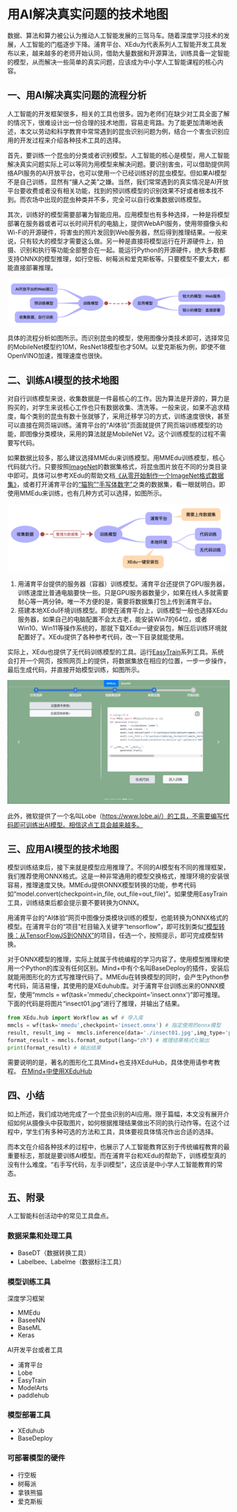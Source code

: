 # 用AI解决真实问题的技术地图


数据、算法和算力被公认为推动人工智能发展的三驾马车。随着深度学习技术的发展，人工智能的门槛逐步下降。浦育平台、XEdu为代表系列人工智能开发工具发布以来，越来越多的老师开始认同，借助大量数据和开源算法，训练具备一定智能的模型，从而解决一些简单的真实问题，应该成为中小学人工智能课程的核心内容。

## 一、用AI解决真实问题的流程分析

人工智能的开发框架很多，相关的工具也很多。因为老师们在缺少对工具全面了解的情况下，很难设计出一份合理的技术地图，容易走弯路。为了能更加清晰地表述，本文以劳动和科学教育中常常遇到的昆虫识别问题为例，结合一个害虫识别应用的开发过程来介绍各种技术工具的选择。

首先，要训练一个昆虫的分类或者识别模型。人工智能的核心是模型，用人工智能解决真实问题实际上可以等同为用模型来解决问题。要识别害虫，可以借助提供网络API服务的AI开放平台，也可以使用一个已经训练好的昆虫模型。但如果AI模型不是自己训练，显然有“攘人之美”之嫌。当然，我们常常遇到的真实情况是AI开放平台要收费或者没有相关功能，找到的预训练模型的识别效果不好或者根本找不到。而农场中出现的昆虫种类并不多，完全可以自行收集数据训练模型。

其次，训练好的模型需要部署为智能应用。应用模型也有多种选择，一种是将模型部署在服务器或者可以长时间开机的电脑上，提供WebAPI服务，使用带摄像头和Wi-Fi的开源硬件，将害虫的照片发回到Web服务器，然后得到推理结果。一般来说，只有较大的模型才需要这么做。另一种是直接将模型运行在开源硬件上，拍摄、识别和执行等功能全部整合在一起。能运行Python的开源硬件，绝大多数都支持ONNX的模型推理，如行空板、树莓派和爱克斯板等。只要模型不要太大，都能直接部署推理。

![](../images/xeduhub/../how_to_use/1.png)

具体的流程分析如图所示。而识别昆虫的模型，使用图像分类技术即可，选择常见的MobileNet模型约10M，ResNet18模型也才50M。以爱克斯板为例，即使不做OpenVINO加速，推理速度也很快。

## 二、训练AI模型的技术地图

对自行训练模型来说，收集数据是一件最核心的工作。因为算法是开源的，算力是购买的，对学生来说核心工作也只有数据收集、清洗等。一般来说，如果不追求精度，每个类别的昆虫有数十张就够了，采用迁移学习的方式，训练速度很快，甚至可以直接在网页端训练。浦育平台的“AI体验”页面就提供了网页端训练模型的功能，即图像分类模块，采用的算法就是MobileNet V2。这个训练模型的过程不需要写代码。


如果数据比较多，那么建议选择MMEdu来训练模型。用MMEdu训练模型，核心代码就六行。只要按照<a href="https://xedu.readthedocs.io/zh/master/mmedu/introduction.html#imagenet">ImageNet</a>的数据集格式，将昆虫图片放在不同的分类目录中即可。具体可以参考XEdu的帮助文档<a href="https://xedu.readthedocs.io/zh/master/how_to_use/dl_library/howtomake_imagenet.html#">《从零开始制作一个ImageNet格式数据集》</a>，或者打开浦育平台的<a href="https://www.openinnolab.org.cn/pjlab/dataset/d74c1bb3c1564bb78db883e21ad66580">“猫狗”</a><a href="https://www.openinnolab.org.cn/pjlab/dataset/6464601f3c0e930cb50e15c8">“手写体数字”</a>之类的数据集，看一眼就明白。即使用MMEdu来训练，也有几种方式可以选择，如图所示。

![](../images/xeduhub/../how_to_use/2.png)

1. 用浦育平台提供的服务器（容器）训练模型。浦育平台还提供了GPU服务器，训练速度比普通电脑要快一些。只是GPU服务器数量少，如果在线人多就需要耐心等一两分钟。唯一不方便的是，需要将数据集打包上传到浦育平台。
2. 搭建本地XEdu环境训练模型。即使在浦育平台上，训练模型一般也选择XEdu服务器，如果自己的电脑配置不会太古老，能安装Win7的64位，或者Win10、Win11等操作系统的，那就下载XEdu一键安装包，解压后训练环境就配置好了。XEdu提供了各种参考代码，改一下目录就能使用。

实际上，XEdu也提供了无代码训练模型的工具。运行<a href="https://xedu.readthedocs.io/zh/master/easydl/easytrain.html">EasyTrain</a>系列工具。系统会打开一个网页，按照网页上的提供，将数据集放在相应的位置，一步一步操作，最后生成代码，并直接开始模型训练，如图所示。

![](../images/xeduhub/../how_to_use/3.png)

此外，微软提供了一个名叫Lobe（https://www.lobe.ai/）的工具，不需要编写代码即可训练出AI模型。相信这点工具会越来越多。


## 三、应用AI模型的技术地图

模型训练结束后，接下来就是模型应用推理了。不同的AI模型有不同的推理框架，我们推荐使用ONNX格式。这是一种非常通用的模型交换格式，推理环境的安装很容易，推理速度又快。MMEdu提供ONNX模型转换的功能，参考代码如“model.convert(checkpoint=in_file, out_file=out_file)”。如果使用EasyTrain工具，训练结束后都会提示要不要转换为ONNX。

用浦育平台的“AI体验”网页中图像分类模块训练的模型，也能转换为ONNX格式的模型。在浦育平台的“项目”栏目输入关键字“tensorflow”，即可找到类似<a href="https://www.openinnolab.org.cn/pjlab/project?id=647dc2a0d6c5dc73107c7449&backpath=/pjlab/projects/list#public">“模型转换：从TensorFlowJS到ONNX”</a>的项目，任选一个，按照提示，即可完成模型转换。

对于ONNX模型的推理，实际上就属于传统编程的学习内容了。使用模型推理和使用一个Python的库没有任何区别。Mind+中有个名叫BaseDeploy的插件，安装后就能用图形化的方式写推理代码了。MMEdu在转换模型的同时，会产生Python参考代码，简洁易懂，其使用的是XEduhub库。对于浦育平台训练出来的ONNX模型，使用“mmcls = wf(task='mmedu',checkpoint='insect.onnx')”即可推理。下面的代码是将图片“insect01.jpg”进行了推理，并输出了结果。

```python
from XEdu.hub import Workflow as wf # 导入库
mmcls = wf(task='mmedu',checkpoint='insect.onnx') # 指定使用的onnx模型
result, result_img =  mmcls.inference(data='./insect01.jpg',img_type='pil') # 进行模型推理
format_result = mmcls.format_output(lang="zh") # 推理结果格式化输出
print(format_result) # 输出结果
```

需要说明的是，著名的图形化工具Mind+也支持XEduHub，具体使用请参考教程。
[在Mind+中使用XEduHub](../xedu_hub/mindplus_xeduhub.html)


## 四、小结

如上所述，我们成功地完成了一个昆虫识别的AI应用。限于篇幅，本文没有展开介绍如何从摄像头中获取图片，如何根据推理结果做出不同的执行动作等。在这个过程中，学生们有多种可选的方法和工具，具体要视具体情况作出合适的选择。

而本文在介绍各种技术的过程中，也展示了人工智能教育区别于传统编程教育的最重要标志，那就是要训练AI模型。而在浦育平台和XEdu的帮助下，训练模型真的没有什么难度。“右手写代码，左手训模型”，这应该是中小学人工智能教育的常态。

## 五、附录

人工智能科创活动中的常见工具盘点。

### 数据采集和处理工具

- BaseDT（数据转换工具）
- Labelbee、Labelme（数据标注工具）

### 模型训练工具

深度学习框架

- MMEdu
- BaseeNN
- BaseML
- Keras

AI开发平台或者工具

- 浦育平台
- Lobe
- EasyTrain
- ModelArts
- paddlehub



### 模型部署工具

- XEduhub
- BaseDeploy


### 可部署模型的硬件

- 行空板
- 树莓派
- 拿铁熊猫
- 爱克斯板



